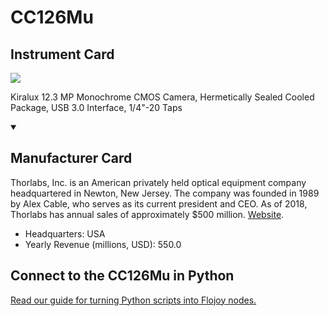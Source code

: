 
# CC126Mu

## Instrument Card

<img src="https://v5.airtableusercontent.com/v1/19/19/1691539200000/bAXQZ3bWMleC7Zei52TbWQ/_bUZSMiYSv2ooMdm20thRSC2DlK0pNeFz8ZMP3mfwCFYAL6xCf8MOn_EMkaYAWAu6uZp2NjKBMHBSP5yR8MHe_4DjwsC4TWz33FeuJL5kXM/Pii0mnDhgMK4e-7k8cToGcOAkQ_Uiz5j1H7Ffsd6Rdo"/>
<p>Kiralux 12.3 MP Monochrome CMOS Camera, Hermetically Sealed Cooled Package, USB 3.0 Interface, 1/4"-20 Taps</p>

<details open>
<summary><h2>Manufacturer Card</h2></summary>

Thorlabs, Inc. is an American privately held optical equipment company headquartered in Newton, New Jersey. The company was founded in 1989 by Alex Cable, who serves as its current president and CEO. As of 2018, Thorlabs has annual sales of approximately $500 million. <a href="https://www.thorlabs.com/">Website</a>.

<ul>
  <li>Headquarters: USA</li>
  <li>Yearly Revenue (millions, USD): 550.0</li>
</ul>
</details>

## Connect to the CC126Mu in Python

[Read our guide for turning Python scripts into Flojoy nodes.](https://docs.flojoy.ai/custom-nodes/creating-custom-node/)


